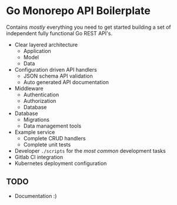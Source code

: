 # Go Monorepo API Boilerplate

Contains *mostly* everything you need to get started building a set of independent fully functional Go REST API's.

- Clear layered architecture
  - Application
  - Model
  - Data
- Configuration driven API handlers
  - JSON schema API validation
  - Auto generated API documentation
- Middleware
  - Authentication
  - Authorization
  - Database
- Database
  - Migrations
  - Data management tools
- Example service
  - Complete CRUD handlers
  - Complete unit tests
- Developer `./scripts` for the *most common* development tasks
- Gitlab CI integration
- Kubernetes deployment configuration

## TODO

- Documentation :)
